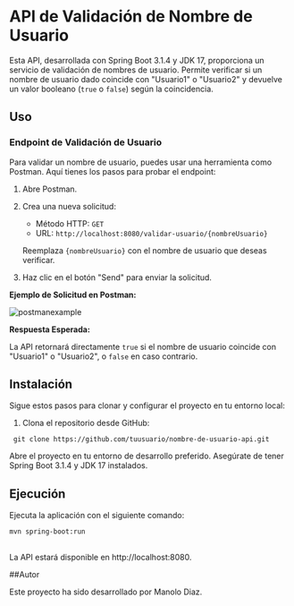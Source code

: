 # API de Validación de Nombre de Usuario

Esta API, desarrollada con Spring Boot 3.1.4 y JDK 17, proporciona un servicio de validación de nombres de usuario. Permite verificar si un nombre de usuario dado coincide con "Usuario1" o "Usuario2" y devuelve un valor booleano (`true` o `false`) según la coincidencia.

## Uso

### Endpoint de Validación de Usuario

Para validar un nombre de usuario, puedes usar una herramienta como Postman. Aquí tienes los pasos para probar el endpoint:

1. Abre Postman.

2. Crea una nueva solicitud:

   - Método HTTP: `GET`
   - URL: `http://localhost:8080/validar-usuario/{nombreUsuario}`

   Reemplaza `{nombreUsuario}` con el nombre de usuario que deseas verificar.

3. Haz clic en el botón "Send" para enviar la solicitud.

**Ejemplo de Solicitud en Postman:**

![postmanexample](https://github.com/mndiazf/api-valida-user/assets/110750463/26a9a3ec-72bf-4d91-ae7f-82fdfde5a7dd)

**Respuesta Esperada:**

La API retornará directamente `true` si el nombre de usuario coincide con "Usuario1" o "Usuario2", o `false` en caso contrario.

## Instalación

Sigue estos pasos para clonar y configurar el proyecto en tu entorno local:

1. Clona el repositorio desde GitHub:


```shell
 git clone https://github.com/tuusuario/nombre-de-usuario-api.git
```

Abre el proyecto en tu entorno de desarrollo preferido. Asegúrate de tener Spring Boot 3.1.4 y JDK 17 instalados.

## Ejecución

Ejecuta la aplicación con el siguiente comando:

```shell
mvn spring-boot:run
```
##
La API estará disponible en http://localhost:8080.

##Autor

Este proyecto ha sido desarrollado por Manolo Diaz.
